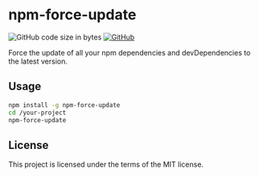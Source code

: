 # npm-force-update
![GitHub code size in bytes](https://img.shields.io/github/languages/code-size/markwylde/npm-force-update)
[![GitHub](https://img.shields.io/github/license/markwylde/npm-force-update)](https://github.com/markwylde/npm-force-update/blob/master/LICENSE)

Force the update of all your npm dependencies and devDependencies to the latest version.

## Usage
```bash
npm install -g npm-force-update
cd /your-project
npm-force-update
```

## License
This project is licensed under the terms of the MIT license.
